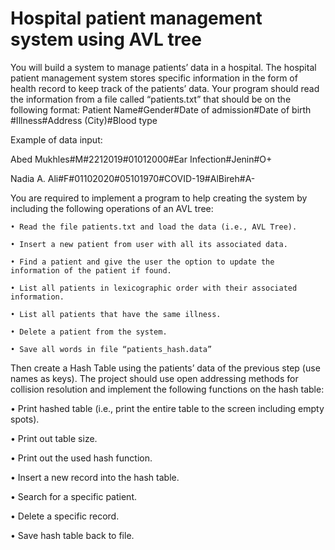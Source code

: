 # Hospital patient management system using AVL tree
You will build a system to manage patients’ data in a hospital. The hospital patient management system stores specific information in the form of health record to keep track of the patients’ data.
Your program should read the information from a file called “patients.txt” that should be on the following format: Patient Name#Gender#Date of admission#Date of birth #Illness#Address (City)#Blood type

Example of data input:

Abed Mukhles#M#2212019#01012000#Ear Infection#Jenin#O+

Nadia A. Ali#F#01102020#05101970#COVID-19#AlBireh#A-

You are required to implement a program to help creating the system by including the following operations of an AVL tree:
  
    • Read the file patients.txt and load the data (i.e., AVL Tree).
  
    • Insert a new patient from user with all its associated data.
  
    • Find a patient and give the user the option to update the information of the patient if found.
  
    • List all patients in lexicographic order with their associated information.
  
    • List all patients that have the same illness.
  
    • Delete a patient from the system.
    
    • Save all words in file “patients_hash.data”
  
Then create a Hash Table using the patients’ data of the previous step (use names as keys). The project should use open addressing methods for collision resolution and implement the following functions on the hash table:
  
  • Print hashed table (i.e., print the entire table to the screen including empty spots).
  
  • Print out table size.
  
  • Print out the used hash function.
  
  • Insert a new record into the hash table.
  
  • Search for a specific patient.
  
  • Delete a specific record.
  
  • Save hash table back to file.

